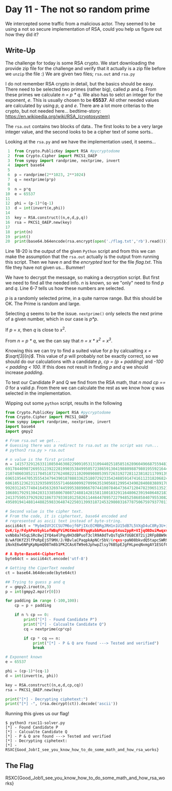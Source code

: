 # Day 11 - The not so random prime

We intercepted some traffic from a malicious actor. They seemed to be using a not so secure implementation of RSA, could you help us figure out how they did it?

## Write-Up
The challenge for today is some RSA crypto. We start downloading the provide zip file for the challenge and verify that it actually is a zip file before we `unzip` the file :) We are given two files; `rsa.out` and `rsa.py`

I do not remember RSA crypto in detail, but the basics should be easy.
There need to be selected two primes (rather big), called *p* and *q*. From these primes we calculate *n = p \* q*. We also has to selct an integer for the exponent, *e*. This is usually chosen to be **65537**. All other needed values are calculated by using *p*, *q* and *e*. There are a lot more criterias to the crypto, but not needed here... bedtime-story: https://en.wikipedia.org/wiki/RSA_(cryptosystem)

The `rsa.out` contains two blocks of data.. The first looks to be a very large integer value, and the second looks to be a cipher text of some sorts..

Looking at the `rsa.py` and we have the implementation used, it seems... 

```py
 1	from Crypto.PublicKey import RSA #pycryptodome
 2	from Crypto.Cipher import PKCS1_OAEP
 3	from sympy import randprime, nextprime, invert
 4	import base64
 5	
 6	p = randprime(2**1023, 2**1024)
 7	q = nextprime(p*p)
 8	
 9	n = p*q
10	e = 65537
11	
12	phi = (p-1)*(q-1)
13	d = int(invert(e,phi))
14	
15	key = RSA.construct((n,e,d,p,q))
16	rsa = PKCS1_OAEP.new(key)
17	
18	print(n)
19	print()
20	print(base64.b64encode(rsa.encrypt(open('./flag.txt','rb').read())).decode("ascii"))
```

Line 18-20 is the output of the given `Python` script and from this we can make the assumption that the `rsa.out` actually is the output from running this script. Then we have *n* and the *encrypted text* for the file *flag.txt*. This file they have not given us... Bummer!

We have to decrypt the message, so making a decryption script. But first we need to find all the needed info. *n* is known, so we "only" need to find *p* and *q*.
Line 6-7 tells us how these numbers are selected.

*p* is a randomly selected prime, in a quite narrow range. But this should be OK. The Prime is random and large.

Selecting *q* seems to be the issue. `nextprime()` only selects the next prime of a given number, which in our case is *p\*p*.

If *p* = $x$, then *q* is close to $x^2$. 

From *n = p \* q*, we the can say that *n = $x$ \* $x^2$ = $x^3$*.

Knowing this we can try to find a suited value for *p* by calcualting *x = $\sqrt[3]{n}$*. This value of *p* will probably not be exactly correct, so we should do our calculations with a candidate *p*, *cp = (p + padding)* and *-100 < padding < 100*. If this does not result in finding *p* and *q* we should increase *padding*.

To test our Candidate P and Q we find from the RSA math, that *n mod cp == 0* for a valid *p*. From there we can calculate the rest as we know how *q* was selected in the implementation.

Wipping out some `python` script, results in the following

```py
from Crypto.PublicKey import RSA #pycryptodome
from Crypto.Cipher import PKCS1_OAEP
from sympy import randprime, nextprime, invert
import base64
import gmpy2

# From rsa.out we get...
# Guessing there was a redirect to rsa.out as the script was run...
# python3 rsa.py > rsa.out

# n value is the first printed
n = 141573291263311085046308229091053131094402518585162896049668755948325474692972022164702324024233615868
6917844098726955123922281990353849950572386591304198809887980195592164437463694396551629025725893297740721
2107406038521178451872762408221102098908053957263192728112381821170913979340746476252297340021950896869749
6965195447053555434794390187888336251807292335424885914741611231820682433748744571670464850356567618026796
6061851236231329358955557146660099270996351905681299543490284088388917086359028800783355214649085181453134
9920312457740416456326974459953889066707441007846473647120478239651352107092488543538920697823387552452119
1068017929130428313385806780872488142815811801832911648062391940648218359100916101204980884892159738446276
2413755053792928218673793301012582611446447895722794852586858407955308203712823698883371297395149325161872
495891941488144882598336487422503139931872453298083167787506759793770112004781589

# Second value is the cipher text.
# From the code, it is ciphertext, base64 encoded and 
# represented as ascii text instead of byte-string.
ascii64ct = "MybmIUY2CCSU7M6ojf6PjIXcECMBRgJRH1n1U15dB7L5VXgD4uC8Ry3U+isYpLlhEkw3HjmCTMjPM1trqON1eoV/ZGhtf
QvK/iy/FdyAPmV6ykLofWBqFViMGtWebYRYqqKubbMux4aupS4uu2ppR+VIjqOBDuiMwqxvRzxGcRsc7vMGhi6F8qfBuiD+V1Kfe9MhhU1
vxNb8a745qLSRc8wjIYQ4a4lPqy0H3dBPuoT3clR9A0dTvQsTq5kfUGBC072ij2RFpBBW9d2qj+KihLapaH6I1ZyZmmBFl83+Qb5QbM0RB
B/wAfOKfZ3lfPoRpEjST9MX/J/RBvlaCPaqpkApNCr5bV/6rqxs+paN08bkvdQ5tapcSWR9jXuw+mY1RzS9sb7rbaBoVdwArEUyJwlUBoL
iNxkE6w6NPgKpNpmQ08Tm8b1PK2CAs6TW9e6JphwpZlsy76BSpEJgFHLpeqNxmgAY1ESGfCx9soiv9KSPYMvDkm4JbmtH7GHqslzB"

# A Byte-Base64-CipherText
byte64ct = ascii64ct.encode('utf-8')

# Getting the CiperText needed
ct = base64.b64decode(byte64ct)

## Trying to guess p and q
r = gmpy2.iroot(n,3)
p = int(gmpy2.mpz(r[0]))

for padding in range (-100,100):
    cp = p + padding

    if n % cp == 0:
        print("[*] - Found Candidate P")
        print("[*] - Calcualte Candidate Q")
        cq = nextprime(cp*cp)

        if cp * cq == n:
            print("[*] - P & Q are found ---> Tested and verified")
            break

# Exponent known
e = 65537

phi = (cp-1)*(cq-1)
d = int(invert(e, phi))

key = RSA.construct((n,e,d,cp,cq))
rsa = PKCS1_OAEP.new(key)

print("[*] - Decrypting ciphetext:")
print("[*] -", (rsa.decrypt(ct)).decode('ascii'))

```

Running this gives us our flag!

```shell
$ python3 rsxc11-solver.py
[*] - Found Candidate P
[*] - Calcualte Candidate Q
[*] - P & Q are found ---> Tested and verified
[*] - Decrypting ciphetext:
[*] - RSXC{Good_Job!I_see_you_know_how_to_do_some_math_and_how_rsa_works}
```

## The Flag
RSXC{Good_Job!I_see_you_know_how_to_do_some_math_and_how_rsa_works}